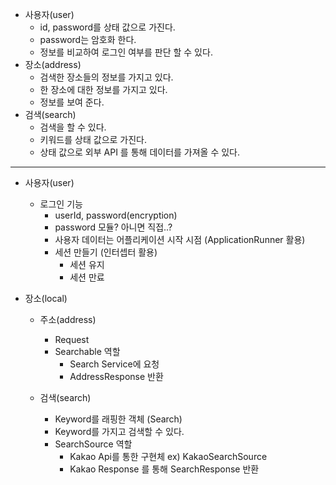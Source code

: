 - 사용자(user)
    - id, password를 상태 값으로 가진다.
    - password는 암호화 한다.
    - 정보를 비교하여 로그인 여부를 판단 할 수 있다.
- 장소(address)
    - 검색한 장소들의 정보를 가지고 있다.
    - 한 장소에 대한 정보를 가지고 있다.
    - 정보를 보여 준다.
- 검색(search)
    - 검색을 할 수 있다.
    - 키워드를 상태 값으로 가진다.
    - 상태 값으로 외부 API 를 통해 데이터를 가져올 수 있다.

---

- 사용자(user)
    - 로그인 기능
        - userId, password(encryption)
        - password 모듈? 아니면 직접..?
        - 사용자 데이터는 어플리케이션 시작 시점 (ApplicationRunner 활용)
        - 세션 만들기 (인터셉터 활용)
            - 세션 유지
            - 세션 만료

- 장소(local)
    - 주소(address)
        - Request
        - Searchable 역할
            - Search Service에 요청
            - AddressResponse 반환
            
    - 검색(search)
        - Keyword를 래핑한 객체 (Search)
        - Keyword를 가지고 검색할 수 있다.
        - SearchSource 역할
            - Kakao Api를 통한 구현체 ex) KakaoSearchSource
            - Kakao Response 를 통해 SearchResponse 반환
